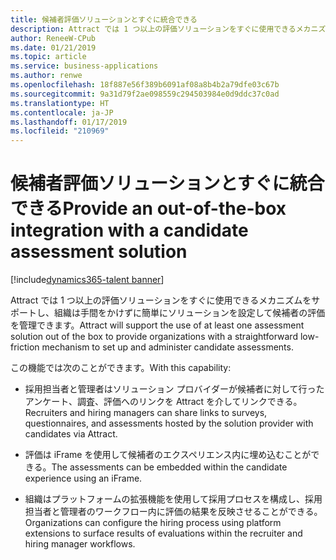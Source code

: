 ```yaml
---
title: 候補者評価ソリューションとすぐに統合できる
description: Attract では 1 つ以上の評価ソリューションをすぐに使用できるメカニズムをサポートし、組織は手間をかけずに簡単にソリューションを設定して候補者の評価を管理できます。
author: ReneeW-CPub
ms.date: 01/21/2019
ms.topic: article
ms.service: business-applications
ms.author: renwe
ms.openlocfilehash: 18f887e56f389b6091af08a8b4b2a79dfe03c67b
ms.sourcegitcommit: 9a31d79f2ae098559c294503984e0d9ddc37c0ad
ms.translationtype: HT
ms.contentlocale: ja-JP
ms.lasthandoff: 01/17/2019
ms.locfileid: "210969"
---
```

#  <a name="provide-an-out-of-the-box-integration-with-a-candidate-assessment-solution"></a><span data-ttu-id="e9f98-103">候補者評価ソリューションとすぐに統合できる</span><span class="sxs-lookup"><span data-stu-id="e9f98-103">Provide an out-of-the-box integration with a candidate assessment solution</span></span>
[!include[dynamics365-talent banner](../../includes/dynamics365-talent.md)]





<span data-ttu-id="e9f98-104">Attract では 1 つ以上の評価ソリューションをすぐに使用できるメカニズムをサポートし、組織は手間をかけずに簡単にソリューションを設定して候補者の評価を管理できます。</span><span class="sxs-lookup"><span data-stu-id="e9f98-104">Attract will support the use of at least one assessment solution out of the box to provide organizations with a straightforward low-friction mechanism to set up and administer candidate assessments.</span></span>

<span data-ttu-id="e9f98-105">この機能では次のことができます。</span><span class="sxs-lookup"><span data-stu-id="e9f98-105">With this capability:</span></span> 

-   <span data-ttu-id="e9f98-106">採用担当者と管理者はソリューション プロバイダーが候補者に対して行ったアンケート、調査、評価へのリンクを Attract を介してリンクできる。</span><span class="sxs-lookup"><span data-stu-id="e9f98-106">Recruiters and hiring managers can share links to surveys, questionnaires, and assessments hosted by the solution provider with candidates via Attract.</span></span>

-   <span data-ttu-id="e9f98-107">評価は iFrame を使用して候補者のエクスペリエンス内に埋め込むことができる。</span><span class="sxs-lookup"><span data-stu-id="e9f98-107">The assessments can be embedded within the candidate experience using an iFrame.</span></span>

-   <span data-ttu-id="e9f98-108">組織はプラットフォームの拡張機能を使用して採用プロセスを構成し、採用担当者と管理者のワークフロー内に評価の結果を反映させることができる。</span><span class="sxs-lookup"><span data-stu-id="e9f98-108">Organizations can configure the hiring process using platform extensions to surface results of evaluations within the recruiter and hiring manager workflows.</span></span>
